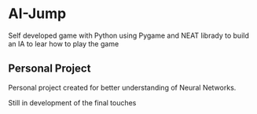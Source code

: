 # AI-Jump
Self developed game with Python using Pygame and NEAT librady to build an IA to lear how to play the game

## Personal Project

Personal project created for better understanding of Neural Networks.

Still in development of  the final touches
